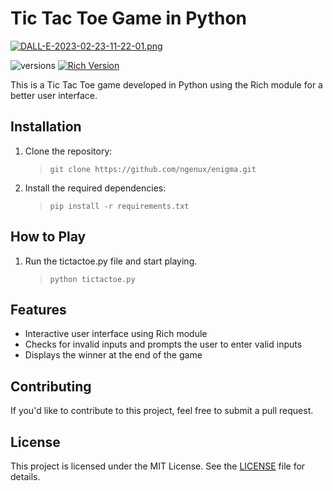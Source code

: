 # Tic Tac Toe Game in Python

[![DALL-E-2023-02-23-11-22-01.png](https://i.postimg.cc/R0WPn5yw/DALL-E-2023-02-23-11-22-01.png)](https://postimg.cc/nstK65HL)

![versions](https://img.shields.io/pypi/pyversions/pybadges.svg)        [![Rich Version](https://img.shields.io/badge/rich-13.3.1-brightgreen.svg)](https://pypi.org/project/rich/)

This is a Tic Tac Toe game developed in Python using the Rich module for a better user interface. 

## Installation

1. Clone the repository:  
      >``git clone https://github.com/ngenux/enigma.git``

2. Install the required dependencies:  
      >``pip install -r requirements.txt``

## How to Play

1. Run the tictactoe.py file and start playing.  
    >``python tictactoe.py ``

## Features

- Interactive user interface using Rich module
- Checks for invalid inputs and prompts the user to enter valid inputs
- Displays the winner at the end of the game

## Contributing

If you'd like to contribute to this project, feel free to submit a pull request. 

## License

This project is licensed under the MIT License. See the [LICENSE](LICENSE) file for details.


